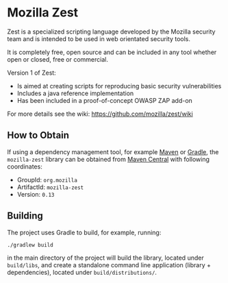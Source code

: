 Mozilla Zest
============

Zest is a specialized scripting language developed by the Mozilla security team and is intended to be used in 
web orientated security tools.

It is completely free, open source and can be included in any tool whether open or closed, free or commercial.

Version 1 of Zest:
* Is aimed at creating scripts for reproducing basic security vulnerabilities
* Includes a java reference implementation
* Has been included in a proof-of-concept OWASP ZAP add-on

For more details see the wiki: https://github.com/mozilla/zest/wiki

## How to Obtain

If using a dependency management tool, for example [Maven](https://maven.apache.org/) or [Gradle](https://gradle.org/), the
`mozilla-zest` library can be obtained from [Maven Central](http://search.maven.org/) with following coordinates:

 * GroupId: `org.mozilla`
 * ArtifactId: `mozilla-zest`
 * Version: `0.13`

## Building

The project uses Gradle to build, for example, running:

    ./gradlew build

in the main directory of the project will build the library, located under `build/libs`, and create a standalone command line
application (library + dependencies), located under `build/distributions/`.